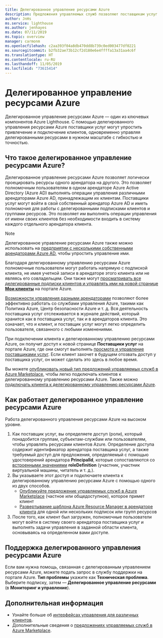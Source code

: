 ```yaml
---
title: Делегированное управление ресурсами Azure
description: Предложения управляемых служб позволяют поставщикам услуг продавать предложения по управлению ресурсами клиентам в Azure Marketplace.
author: JnHs
ms.service: lighthouse
ms.author: jenhayes
ms.date: 07/11/2019
ms.topic: overview
manager: carmonm
ms.openlocfilehash: c2aa393f04a8db470dd8b739c0ed003477df0221
ms.sourcegitcommit: b2fb32ae73b12cf2d180e6e4ffffa13a31aa4c6f
ms.translationtype: HT
ms.contentlocale: ru-RU
ms.lasthandoff: 11/05/2019
ms.locfileid: "73615414"
---
```

# <a name="azure-delegated-resource-management"></a>Делегированное управление ресурсами Azure

Делегированное управление ресурсами Azure — один из ключевых компонентов Azure Lighthouse. С помощью делегированного управления ресурсами Azure поставщики услуг могут упростить привлечение и подключение клиентов, одновременно управляя делегированными ресурсами в нужном масштабе с гибкостью и точностью.

## <a name="what-is-azure-delegated-resource-management"></a>Что такое делегированное управление ресурсами Azure?

Делегированное управление ресурсами Azure позволяет логически проецировать ресурсы одного арендатора на другого. Это позволяет полномочным пользователям в одном арендаторе Azure Active Directory (Azure AD) выполнять операции управления различными арендаторами Azure AD, принадлежащим их клиентам. Поставщики услуг могут войти в свой собственный арендатор Azure AD и иметь полномочия для работы с делегированными подписками клиентов и группами ресурсов. Это позволяет им выполнять операции управления от имени своих клиентов без необходимости входить в систему каждого отдельного арендатора клиента.

> [!NOTE]
> Делегированное управление ресурсами Azure также можно использовать на [предприятии с несколькими собственными арендаторами Azure AD](enterprise.md), чтобы упростить управление ими.

Благодаря делегированному управлению ресурсами Azure полномочные пользователи могут работать напрямую с подпиской клиента, не имея учетной записи в арендаторе этого клиента или не являясь его совладельцем. Они также могут [просматривать все делегированные подписки клиентов и управлять ими на новой странице **Мои клиенты**](../how-to/view-manage-customers.md) на портале Azure.

[Возможности управления разными арендаторами](cross-tenant-management-experience.md) позволяют более эффективно работать со службами управления Azure, такими как Политика Azure, Центр безопасности Azure и т. д. Вся деятельность поставщика услуг отслеживается в журнале действий, который хранится как в поставщика услуг, так и в арендаторов клиента. Это означает, что и клиент, и поставщик услуг могут легко определить пользователя, связанного с любыми изменениями.

При подключении клиента к делегированному управлению ресурсами Azure, он получит доступ к новой странице **Поставщики услуг** на портале Azure, где они смогут выполнять [просмотр и управление поставщиками услуг](../how-to/view-manage-service-providers.md). Если клиент захочет в будущем отозвать доступ у поставщика услуг, он может сделать это здесь в любое время.

Вы можете [опубликовать новый тип предложений управляемых служб в Azure Marketplace](../how-to/publish-managed-services-offers.md), чтобы легко подключать клиентов к делегированному управлению ресурсами Azure. Также можно [подключать клиента к делегированному управлению ресурсами Azure](../how-to/onboard-customer.md).

## <a name="how-azure-delegated-resource-management-works"></a>Как работает делегированное управление ресурсами Azure

Работа делегированного управления ресурсами Azure на высоком уровне.

1. Как поставщик услуг, вы определяете доступ (роли), который понадобится группам, субъектам-службам или пользователям, чтобы управлять ресурсами клиентов Azure. Определение доступа содержит идентификатор арендатора поставщика услуг, а также требуемый доступ для предложения, определяемый с помощью удостоверений арендатора **PrincipalId**, которые сопоставляются со [встроенными значениями](https://docs.microsoft.com/azure/role-based-access-control/built-in-roles) **roleDefinition** (участник, участник виртуальной машины, читатель и т. д.).
2. Вы указываете этот доступ и подключаете клиента к делегированному управлению ресурсами Azure с помощью одного из двух способов.
   - [Опубликуйте предложение управляемых служб в Azure Marketplace](../how-to/publish-managed-services-offers.md) (частное или общедоступное), которое примет клиент
   - [Развертывание шаблона Azure Resource Manager в арендаторе клиента](../how-to/onboard-customer.md) для одной или нескольких подписок или групп ресурсов
3. После того, как клиент был загружен, полномочные пользователи могут войти в систему своего арендатора поставщика услуг и выполнять задачи управления в заданной области клиента, основываясь на определенном вами доступе.

## <a name="support-for-azure-delegated-resource-management"></a>Поддержка делегированного управления ресурсами Azure

Если вам нужна помощь, связанная с делегированным управлением ресурсами Azure, можете подать запрос в службу поддержки на портале Azure. **Тип проблемы** укажите как **Техническая проблема**. Выберите подписку, затем — **Делегированное управление ресурсами** (в **Мониторинг и управление**).

## <a name="next-steps"></a>Дополнительная информация

- Узнайте больше об [интерфейсах управления для различных клиентов](cross-tenant-management-experience.md).
- Дополнительные сведения о [предложениях управляемых служб в Azure Marketplace](managed-services-offers.md).